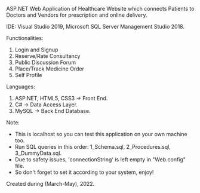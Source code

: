 ASP.NET Web Application of Healthcare Website which connects Patients to Doctors and Vendors for prescription and online delivery.

IDE: Visual Studio 2019, Microsoft SQL Server Management Studio 2018.

Functionalities:
1. Login and Signup
2. Reserve/Rate Consultancy
3. Public Discussion Forum
4. Place/Track Medicine Order
5. Self Profile

Languages:
1. ASP.NET, HTML5, CSS3 -> Front End.
2. C# -> Data Access Layer.
3. MySQL -> Back End Database.

Note:
- This is localhost so you can test this application on your own machine too.
- Run SQL queries in this order: 1_Schema.sql, 2_Procedures.sql, 3_DummyData.sql.
- Due to safety issues, 'connectionString' is left empty in "Web.config" file.
- So don't forget to set it according to your system, enjoy!

Created during (March-May), 2022.
